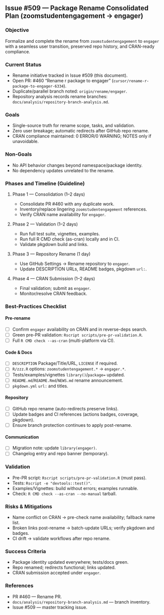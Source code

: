 ## Issue #509 — Package Rename Consolidated Plan (zoomstudentengagement → engager)

### Objective
Formalize and complete the rename from `zoomstudentengagement` to `engager` with a seamless user transition, preserved repo history, and CRAN-ready compliance.

### Current Status
- Rename initiative tracked in Issue #509 (this document).
- Open PR: #460 “Rename r package to engager” (`cursor/rename-r-package-to-engager-6334`).
- Duplicate/parallel branch noted: `origin/rename/engager`.
- Repository analysis records rename branches: `docs/analysis/repository-branch-analysis.md`.

### Goals
- Single-source truth for rename scope, tasks, and validation.
- Zero user breakage; automatic redirects after GitHub repo rename.
- CRAN compliance maintained: 0 ERROR/0 WARNING; NOTES only if unavoidable.

### Non-Goals
- No API behavior changes beyond namespace/package identity.
- No dependency updates unrelated to the rename.

### Phases and Timeline (Guideline)
1. Phase 1 — Consolidation (1–2 days)
   - Consolidate PR #460 with any duplicate work.
   - Inventory/replace lingering `zoomstudentengagement` references.
   - Verify CRAN name availability for `engager`.

2. Phase 2 — Validation (1–2 days)
   - Run full test suite, vignettes, examples.
   - Run full R CMD check (as-cran) locally and in CI.
   - Validate pkgdown build and links.

3. Phase 3 — Repository Rename (1 day)
   - Use GitHub Settings → Rename repository to `engager`.
   - Update DESCRIPTION URLs, README badges, pkgdown `url:`.

4. Phase 4 — CRAN Submission (1–2 days)
   - Final validation; submit as `engager`.
   - Monitor/resolve CRAN feedback.

### Best-Practices Checklist
#### Pre-rename
- [ ] Confirm `engager` availability on CRAN and in reverse-deps search.
- [ ] Green pre-PR validation: `Rscript scripts/pre-pr-validation.R`.
- [ ] Full `R CMD check --as-cran` (multi-platform via CI).

#### Code & Docs
- [ ] `DESCRIPTION` Package/Title/URL, `LICENSE` if required.
- [ ] `R/zzz.R` options: `zoomstudentengagement.*` → `engager.*`.
- [ ] Tests/examples/vignettes `library()`/`package=` updated.
- [ ] `README.md`/`README.Rmd`/`NEWS.md` rename announcement.
- [ ] `pkgdown.yml` `url:` and titles.

#### Repository
- [ ] GitHub repo rename (auto-redirects preserve links).
- [ ] Update badges and CI references (actions badges, coverage, pkgdown).
- [ ] Ensure branch protection continues to apply post-rename.

#### Communication
- [ ] Migration note: update `library(engager)`.
- [ ] Changelog entry and repo banner (temporary).

### Validation
- Pre-PR script: `Rscript scripts/pre-pr-validation.R` (must pass).
- Tests: `Rscript -e "devtools::test()"`.
- Examples/Vignettes: build without errors; examples runnable.
- Check: `R CMD check --as-cran --no-manual` tarball.

### Risks & Mitigations
- Name conflict on CRAN → pre-check name availability; fallback name list.
- Broken links post-rename → batch-update URLs; verify pkgdown and badges.
- CI drift → validate workflows after repo rename.

### Success Criteria
- Package identity updated everywhere; tests/docs green.
- Repo renamed; redirects functional; links updated.
- CRAN submission accepted under `engager`.

### References
- PR #460 — Rename PR.
- `docs/analysis/repository-branch-analysis.md` — branch inventory.
- Issue #509 — master tracking issue.






